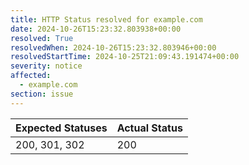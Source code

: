 ```yaml
---
title: HTTP Status resolved for example.com
date: 2024-10-26T15:23:32.803938+00:00
resolved: True
resolvedWhen: 2024-10-26T15:23:32.803946+00:00
resolvedStartTime: 2024-10-25T21:09:43.191474+00:00
severity: notice
affected:
  - example.com
section: issue
---
```


| Expected Statuses | Actual Status  |
|-------------------|----------------|
| 200, 301, 302 | 200 |
